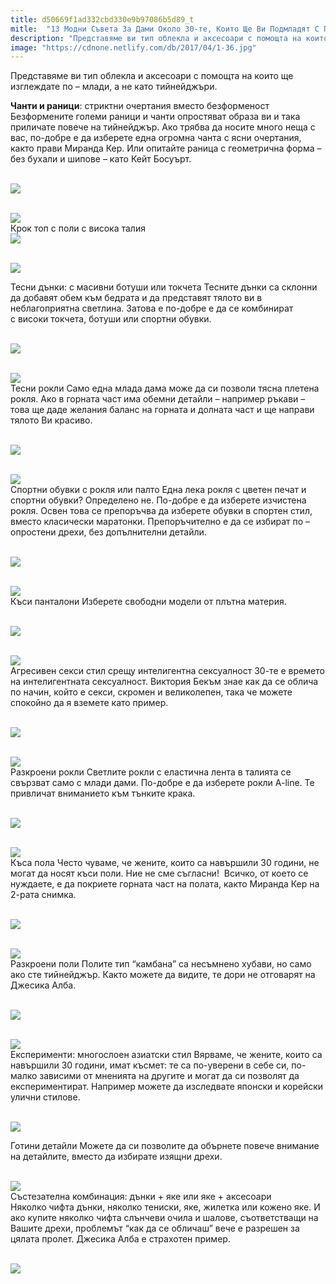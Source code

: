 ```yaml
---
title: d50669f1ad332cbd330e9b97086b5d89_t
mitle:  "13 Модни Съвета За Дами Около 30-те, Които Ще Ви Подмладят С Поне 10 Години!"
description: "Представяме ви тип облекла и аксесоари с помощта на които ще изглеждате по - млади, а не като тийнейджъри. Чанти и раници: стриктни очертания вместо безформеност Без"
image: "https://cdnone.netlify.com/db/2017/04/1-36.jpg"
---
```


 <p>Представяме ви тип облекла и аксесоари с помощта на които ще изглеждате по – млади, а не като тийнейджъри.</p>      <p><strong>Чанти и раници</strong>: стриктни очертания вместо безформеност Безформените големи раници и чанти опростяват образа ви и така приличате повече на тийнейджър. Ако трябва да носите много неща с вас, по-добре е да изберете една огромна чанта с ясни очертания, както прави Миранда Кер. Или опитайте раница с геометрична форма – без бухали и шипове – като Кейт Босуърт.</p>  <p> <br/><img src="https://cdnone.netlify.com/db/2017/04/1-36.jpg"/><br/></p> <p> <br/><img src="https://cdnone.netlify.com/db/2017/04/2-34.jpg"/><br/> Крок топ с поли с висока талия  <br/><img src="https://cdnone.netlify.com/db/2017/04/3-34.jpg"/><br/></p>      <p> <br/><img src="https://cdnone.netlify.com/db/2017/04/4-32.jpg"/><br/></p> <p> Тесни дънки: с масивни ботуши или токчета Тесните дънки са склонни да добавят обем към бедрата и да представят тялото ви в неблагоприятна светлина. Затова е по-добре е да се комбинират с високи токчета, ботуши или спортни обувки.</p> <p> <br/><img src="https://cdnone.netlify.com/db/2017/04/5-31.jpg"/><br/></p> <p> <br/><img src="https://cdnone.netlify.com/db/2017/04/6-31.jpg"/><br/> Тесни рокли Само една млада дама може да си позволи тясна плетена рокля. Ако в горната част има обемни детайли – например ръкави – това ще даде желания баланс на горната и долната част и ще направи тялото Ви красиво.</p>      <p> <br/><img src="https://cdnone.netlify.com/db/2017/04/7-30.jpg"/><br/></p> <p> <br/><img src="https://cdnone.netlify.com/db/2017/04/8-29.jpg"/><br/> Спортни обувки с рокля или палто Една лека рокля с цветен печат и спортни обувки? Определено не. По-добре е да изберете изчистена рокля. Освен това се препоръчва да изберете обувки в спортен стил, вместо класически маратонки. Препоръчително е да се избират по – опростени дрехи, без допълнителни детайли.</p> <p> <br/><img src="https://cdnone.netlify.com/db/2017/04/9-29.jpg"/><br/></p> <p> <br/><img src="https://cdnone.netlify.com/db/2017/04/10-27.jpg"/><br/> Къси панталони Изберете свободни модели от плътна материя.</p> <p> <br/><img src="https://cdnone.netlify.com/db/2017/04/11-26.jpg"/><br/></p> <p> <br/><img src="https://cdnone.netlify.com/db/2017/04/12-25.jpg"/><br/> Агресивен секси стил срещу интелигентна сексуалност 30-те е времето на интелигентната сексуалност. Виктория Бекъм знае как да се облича по начин, който е секси, скромен и великолепен, така че можете спокойно да я вземете като пример.</p>      <p> <br/><img src="https://cdnone.netlify.com/db/2017/04/13-23.jpg"/><br/></p> <p> <br/><img src="https://cdnone.netlify.com/db/2017/04/14-22.jpg"/><br/> Разкроени рокли Светлите рокли с еластична лента в талията се свързват само с млади дами. По-добре е да изберете рокли A-line. Те привличат вниманието към тънките крака.</p> <p> <br/><img src="https://cdnone.netlify.com/db/2017/04/15-21.jpg"/><br/></p> <p> <br/><img src="https://cdnone.netlify.com/db/2017/04/16-16.jpg"/><br/> Къса пола Често чуваме, че жените, които са навършили 30 години, не могат да носят къси поли. Ние не сме съгласни!  Всичко, от което се нуждаете, е да покриете горната част на полата, както Миранда Кер на 2-рата снимка.</p>      <p> <br/><img src="https://cdnone.netlify.com/db/2017/04/17-15.jpg"/><br/></p> <p> <br/><img src="https://cdnone.netlify.com/db/2017/04/18-11.jpg"/><br/> Разкроени поли Полите тип “камбана” са несъмнено хубави, но само ако сте тийнейджър. Както можете да видите, те дори не отговарят на Джесика Алба.</p> <p> <br/><img src="https://cdnone.netlify.com/db/2017/04/19-10.jpg"/><br/></p> <p> <br/><img src="https://cdnone.netlify.com/db/2017/04/20-9.jpg"/><br/> Експерименти: многослоен азиатски стил Вярваме, че жените, които са навършили 30 години, имат късмет: те са по-уверени в себе си, по-малко зависими от мненията на другите и могат да си позволят да експериментират. Например можете да изследвате японски и корейски улични стилове.</p> <p> <br/><img src="https://cdnone.netlify.com/db/2017/04/21-7.jpg"/><br/></p>  <p>Готини детайли Можете да си позволите да обърнете повече внимание на детайлите, вместо да избирате изящни дрехи.</p> <p> <br/><img src="https://cdnone.netlify.com/db/2017/04/22-7.jpg"/><br/> Състезателна комбинация: дънки + яке или яке + аксесоари Няколко чифта дънки, няколко тениски, яке, жилетка или кожено яке. И ако купите няколко чифта слънчеви очила и шалове, съответстващи на Вашите дрехи, проблемът “как да се обличаш” вече е разрешен за цялата пролет. Джесика Алба е страхотен пример.</p> <p> <br/><img src="https://cdnone.netlify.com/db/2017/04/23-6.jpg"/><br/></p>       